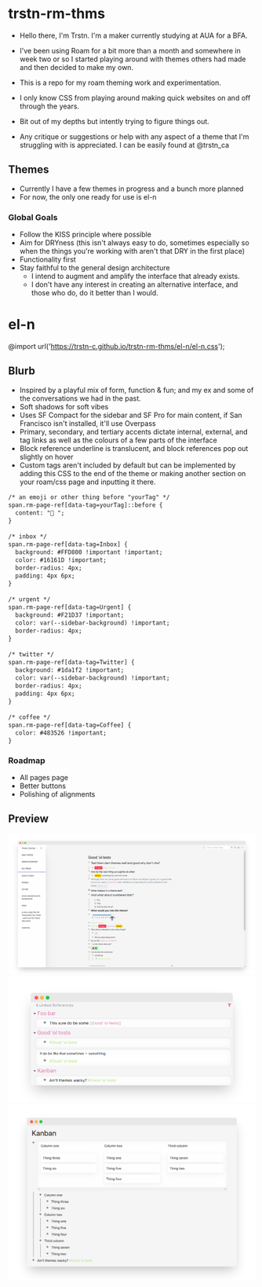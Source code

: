 # trstn-rm-thms
- Hello there, I'm Trstn. I'm a maker currently studying at AUA for a BFA.
- I've been using Roam for a bit more than a month and somewhere in week two or so I started playing around with themes others had made and then decided to make my own.
- This is a repo for my roam theming work and experimentation.
- I only know CSS from playing around making quick websites on and off through the years.
- Bit out of my depths but intently trying to figure things out.  

- Any critique or suggestions or help with any aspect of a theme that I'm struggling with is appreciated. I can be easily found at @trstn_ca
  
## Themes
- Currently I have a few themes in progress and a bunch more planned
- For now, the only one ready for use is el-n
### Global Goals
- Follow the KISS principle where possible
- Aim for DRYness (this isn't always easy to do, sometimes especially so when the things you're working with aren't that DRY in the first place)
- Functionality first
- Stay faithful to the general design architecture
  - I intend to augment and amplify the interface that already exists. 
  - I don't have any interest in creating an alternative interface, and those who do, do it better than I would.
# el-n
@import url('https://trstn-c.github.io/trstn-rm-thms/el-n/el-n.css');
## Blurb
- Inspired by a playful mix of form, function & fun; and my ex and some of the conversations we had in the past.
- Soft shadows for soft vibes
- Uses SF Compact for the sidebar and SF Pro for main content, if San Francisco isn't installed, it'll use Overpass
- Primary, secondary, and tertiary accents dictate internal, external, and tag links as well as the colours of a few parts of the interface
- Block reference underline is translucent, and block references pop out slightly on hover
- Custom tags aren't included by default but can be implemented by adding this CSS to the end of the theme or making another section on your roam/css page and inputting it there.
```
/* an emoji or other thing before "yourTag" */
span.rm-page-ref[data-tag=yourTag]::before {
  content: "💭 ";
}

/* inbox */
span.rm-page-ref[data-tag=Inbox] {
  background: #FFD800 !important !important;
  color: #16161D !important;
  border-radius: 4px;
  padding: 4px 6px;
}

/* urgent */
span.rm-page-ref[data-tag=Urgent] {
  background: #F21D37 !important;
  color: var(--sidebar-background) !important;
  border-radius: 4px;
}

/* twitter */
span.rm-page-ref[data-tag=Twitter] {
  background: #1da1f2 !important;
  color: var(--sidebar-background) !important;
  border-radius: 4px;
  padding: 4px 6px;
}

/* coffee */
span.rm-page-ref[data-tag=Coffee] {
  color: #483526 !important;
}
```
### Roadmap
- All pages page
- Better buttons
- Polishing of alignments
## Preview
![](/Images/el-n_mainPreview.png)
![](/Images/el-n_references.png)
![](/Images/el-n_kanban.png)
